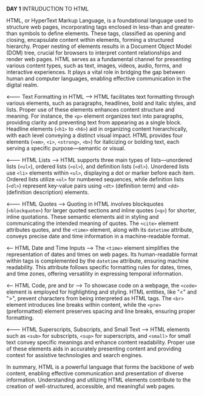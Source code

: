 **DAY 1** 
INTRUDUCTION TO HTML

HTML, or HyperText Markup Language, is a foundational language used to structure web pages, incorporating tags enclosed in less-than and greater-than symbols to define elements. These tags, classified as opening and closing, encapsulate content within elements, forming a structured hierarchy. Proper nesting of elements results in a Document Object Model (DOM) tree, crucial for browsers to interpret content relationships and render web pages. HTML serves as a fundamental channel for presenting various content types, such as text, images, videos, audio, forms, and interactive experiences. It plays a vital role in bridging the gap between human and computer languages, enabling effective communication in the digital realm.

<--- Text Formatting in HTML -->
HTML facilitates text formatting through various elements, such as paragraphs, headlines, bold and italic styles, and lists. Proper use of these elements enhances content structure and meaning. For instance, the `<p>` element organizes text into paragraphs, providing clarity and preventing text from appearing as a single block. Headline elements (`<h1>` to `<h6>`) aid in organizing content hierarchically, with each level conveying a distinct visual impact. HTML provides four elements (`<em>`, `<i>`, `<strong>`, `<b>`) for italicizing or bolding text, each serving a specific purpose—semantic or visual.

<--- HTML Lists -->
HTML supports three main types of lists—unordered lists (`<ul>`), ordered lists (`<ol>`), and definition lists (`<dl>`). Unordered lists use `<li>` elements within `<ul>`, displaying a dot or marker before each item. Ordered lists utilize `<ol>` for numbered sequences, while definition lists (`<dl>`) represent key-value pairs using `<dt>` (definition term) and `<dd>` (definition description) elements.

<--- HTML Quotes -->
Quoting in HTML involves blockquotes (`<blockquote>`) for larger quoted sections and inline quotes (`<q>`) for shorter, inline quotations. These semantic elements aid in styling and communicating the intended meaning of quotes. The `<cite>` element attributes quotes, and the `<time>` element, along with its `datetime` attribute, conveys precise date and time information in a machine-readable format.

<-- HTML Date and Time Inputs -->
The `<time>` element simplifies the representation of dates and times on web pages. Its human-readable format within tags is complemented by the `datetime` attribute, ensuring machine readability. This attribute follows specific formatting rules for dates, times, and time zones, offering versatility in expressing temporal information.

<-- HTML Code, pre and br -->
To showcase code on a webpage, the `<code>` element is employed for highlighting and styling. HTML entities, like "&lt;" and "&gt;", prevent characters from being interpreted as HTML tags. The `<br>` element introduces line breaks within content, while the `<pre>` (preformatted) element preserves spacing and line breaks, ensuring proper formatting.

<--- HTML Superscripts, Subscripts, and Small Text -->
HTML elements such as `<sub>` for subscripts, `<sup>` for superscripts, and `<small>` for small text convey specific meanings and enhance content readability. Proper use of these elements aids in accurately presenting content and providing context for assistive technologies and search engines.

In summary, HTML is a powerful language that forms the backbone of web content, enabling effective communication and presentation of diverse information. Understanding and utilizing HTML elements contribute to the creation of well-structured, accessible, and meaningful web pages.

